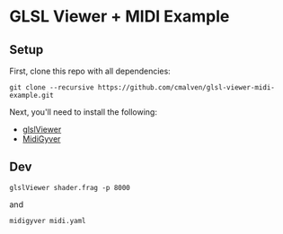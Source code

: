# GLSL Viewer + MIDI Example

## Setup

First, clone this repo with all dependencies:

```
git clone --recursive https://github.com/cmalven/glsl-viewer-midi-example.git
```

Next, you'll need to install the following:

* [glslViewer](https://github.com/patriciogonzalezvivo/glslViewer)
* [MidiGyver](https://github.com/patriciogonzalezvivo/MidiGyver)

## Dev

```shell
glslViewer shader.frag -p 8000
```

and

```shell
midigyver midi.yaml
```
